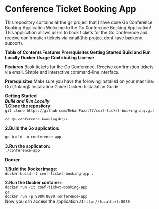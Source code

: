 # Conference Ticket Booking App<br/>
This  repository contains all the go project that I have done
 Go Conference Booking Application
Welcome to the Go Conference Booking Application! This application allows users to book tickets for the Go Conference and receive confirmation tickets via email(this project dont have backend supoort).

**Table of Contents
Features
Prerequisites
Getting Started
Build and Run Locally
Docker
Usage
Contributing
License**


**Features**
Book tickets for the Go Conference.
Receive confirmation tickets via email.
Simple and interactive command-line interface.

**Prerequisites**
Make sure you have the following installed on your machine:
Go (Golang): Installation Guide
Docker: Installation Guide

**Getting Started**<br/>
***Build and Run Locally***<br/>
**1.Clone the repository:** <br/>
```git clone https://github.com/RehanFazal77/conf-ticket-booking-app.git```<br/>

```cd go-conference-booking<br/>```

**2.Build the Go application:** <br/>

```go build -o conference-app```

**3.Run the application:** <br/>
```./conference-app```


**Docker**

**1.Build the Docker image:** <br/>
```docker build -t conf-ticket-booking-app .``` <br/>

**2.Run the Docker container:**<br/>
```docker run -it conf-ticket-booking-app``` <br/>
or <br/>
```docker run -p 8080:8080 conference-app``` <br/>
Now, you can access the application at ```http://localhost:8080```
